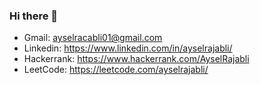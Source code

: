 ### Hi there 👋

- Gmail: ayselracabli01@gmail.com
- Linkedin: https://www.linkedin.com/in/ayselrajabli/
- Hackerrank: https://www.hackerrank.com/AyselRajabli
- LeetCode: https://leetcode.com/ayselrajabli/

